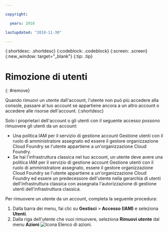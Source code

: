 ```yaml
---

copyright:

  years: 2018

lastupdated: "2018-11-30"

---
```


{:shortdesc: .shortdesc}
{:codeblock: .codeblock}
{:screen: .screen}
{:new_window: target="_blank"}
{:tip: .tip}

# Rimozione di utenti
{: #remove}

Quando rimuovi un utente dall'account, l'utente non può più accedere alla console, passare al tuo account se appartiene ancora a un altro account o accedere alle risorse dell'account.
{:shortdesc}

Solo i proprietari dell'account o gli utenti con il seguente accesso possono rimuovere gli utenti da un account:

* Una politica IAM per il servizio di gestione account Gestione utenti con il ruolo di amministratore assegnato ed essere il gestore organizzazione Cloud Foundry se l'utente appartiene a un'organizzazione Cloud Foundry.
* Se hai l'infrastruttura classica nel tuo account, un utente deve avere una politica IAM per il servizio di gestione account Gestione utenti con il ruolo di amministratore assegnato, essere il gestore organizzazione Cloud Foundry se l'utente appartiene a un'organizzazione Cloud Foundry ed essere un predecessore dell'utente nella gerarchia di utenti dell'infrastruttura classica con assegnata l'autorizzazione di gestione utenti dell'infrastruttura classica.

Per rimuovere un utente da un account, completa la seguente procedura:

1. Dalla barra dei menu, fai clic su **Gestisci** &gt; **Accesso (IAM)** e seleziona **Utenti**.
2. Dalla riga dell'utente che vuoi rimuovere, seleziona **Rimuovi utente** dal menu **Azioni** ![Icona Elenco di azioni](../icons/action-menu-icon.svg).

